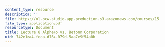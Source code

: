 ```yaml
---
content_type: resource
description: ''
file: https://ol-ocw-studio-app-production.s3.amazonaws.com/courses/15-067-competitive-decision-making-and-negotiation-spring-2011/742e1ea4fecad764079d5aa7e9f54a0b_MIT15_067S11_lec08.pdf
file_type: application/pdf
resourcetype: Document
title: Lecture 8 Alphexo vs. Betonn Corporation
uid: 742e1ea4-feca-d764-079d-5aa7e9f54a0b
---
```


